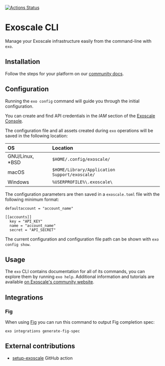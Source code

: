 [![Actions Status](https://github.com/exoscale/cli/workflows/CI/badge.svg?branch=master)](https://github.com/exoscale/cli/actions?query=workflow%3ACI+branch%3Amaster)

# Exoscale CLI

Manage your Exoscale infrastructure easily from the command-line with `exo`.


## Installation

Follow the steps for your platform on our [community docs](https://community.exoscale.com/documentation/tools/exoscale-command-line-interface/#installation).


## Configuration

Running the `exo config` command will guide you through the initial configuration.

You can create and find API credentials in the *IAM* section of the [Exoscale Console](https://portal.exoscale.com/iam/api-keys).

The configuration file and all assets created during `exo` operations will be saved in the following location:

| OS | Location |
|:--|:--|
| GNU/Linux, *BSD | `$HOME/.config/exoscale/` |
| macOS | `$HOME/Library/Application Support/exoscale/` |
| Windows | `%USERPROFILE%\.exoscale\` |

The configuration parameters are then saved in a `exoscale.toml` file with the following minimum format:

```
defaultaccount = "account_name"

[[accounts]]
  key = "API_KEY"
  name = "account_name"
  secret = "API_SECRET"
```

The current configuration and configuration file path can be shown with `exo config show`.

## Usage

The `exo` CLI contains documentation for all of its commands, you can explore them by running `exo help`.
Additional information and tutorials are available [on Exoscale's community website][communitydoc].


## Integrations

### Fig

When using [Fig](https://fig.io) you can run this command to output Fig completion spec:

```
exo integrations generate-fig-spec
```

## External contributions

- [setup-exoscale](https://github.com/marketplace/actions/setup-exoscale) GitHub action


[releases]: https://github.com/exoscale/cli/releases
[communitydoc]: https://community.exoscale.com/documentation/tools/exoscale-command-line-interface/
